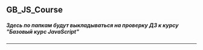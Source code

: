 ## GB_JS_Course

##### Здесь по папкам будут выкладываться на проверку ДЗ к курсу "Базовый курс JavaScript"
----